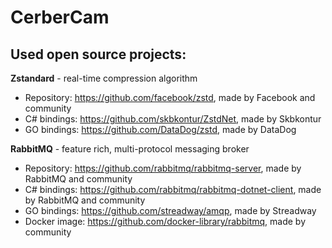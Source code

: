 # CerberCam

## Used open source projects:
**Zstandard** - real-time compression algorithm
- Repository: https://github.com/facebook/zstd, made by Facebook and community
- C# bindings: https://github.com/skbkontur/ZstdNet, made by Skbkontur
- GO bindings: https://github.com/DataDog/zstd, made by DataDog

**RabbitMQ** - feature rich, multi-protocol messaging broker
- Repository: https://github.com/rabbitmq/rabbitmq-server, made by RabbitMQ and community
- C# bindings: https://github.com/rabbitmq/rabbitmq-dotnet-client, made by RabbitMQ and community
- GO bindings: https://github.com/streadway/amqp, made by Streadway
- Docker image: https://github.com/docker-library/rabbitmq, made by community
